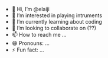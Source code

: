 - 👋 Hi, I’m @elaiji
- 👀 I’m interested in playing intruments
- 🌱 I’m currently learning about coding
- 💞️ I’m looking to collaborate on (??)
- 📫 How to reach me ...
- 😄 Pronouns: ...
- ⚡ Fun fact: ...

<!---
elaiji/elaiji is a ✨ special ✨ repository because its `README.md` (this file) appears on your GitHub profile.
You can click the Preview link to take a look at your changes.
--->
